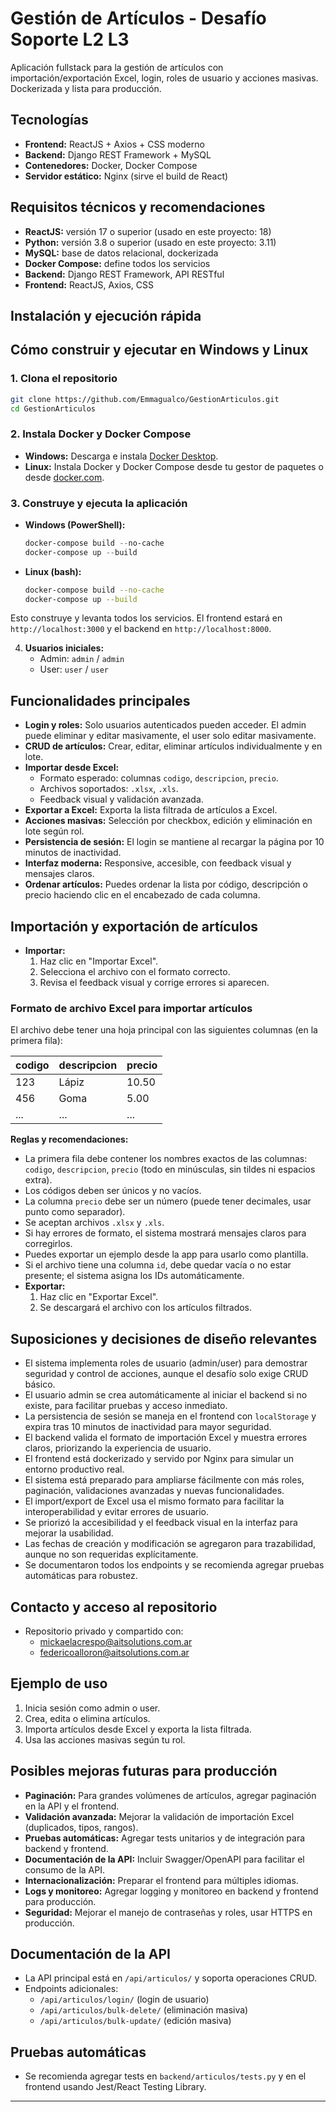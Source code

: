 # Gestión de Artículos - Desafío Soporte L2 L3

Aplicación fullstack para la gestión de artículos con importación/exportación Excel, login, roles de usuario y acciones masivas. Dockerizada y lista para producción.

## Tecnologías
- **Frontend:** ReactJS + Axios + CSS moderno
- **Backend:** Django REST Framework + MySQL
- **Contenedores:** Docker, Docker Compose
- **Servidor estático:** Nginx (sirve el build de React)

## Requisitos técnicos y recomendaciones
- **ReactJS:** versión 17 o superior (usado en este proyecto: 18)
- **Python:** versión 3.8 o superior (usado en este proyecto: 3.11)
- **MySQL:** base de datos relacional, dockerizada
- **Docker Compose:** define todos los servicios
- **Backend:** Django REST Framework, API RESTful
- **Frontend:** ReactJS, Axios, CSS

## Instalación y ejecución rápida


## Cómo construir y ejecutar en Windows y Linux

### 1. Clona el repositorio
```sh
git clone https://github.com/Emmagualco/GestionArticulos.git
cd GestionArticulos
```

### 2. Instala Docker y Docker Compose
- **Windows:** Descarga e instala [Docker Desktop](https://www.docker.com/products/docker-desktop/).
- **Linux:** Instala Docker y Docker Compose desde tu gestor de paquetes o desde [docker.com](https://docs.docker.com/get-docker/).

### 3. Construye y ejecuta la aplicación

- **Windows (PowerShell):**
  ```powershell
  docker-compose build --no-cache
  docker-compose up --build
  ```

- **Linux (bash):**
  ```bash
  docker-compose build --no-cache
  docker-compose up --build
  ```

Esto construye y levanta todos los servicios. El frontend estará en `http://localhost:3000` y el backend en `http://localhost:8000`.

4. **Usuarios iniciales:**
   - Admin: `admin` / `admin`
   - User: `user` / `user`

## Funcionalidades principales
- **Login y roles:** Solo usuarios autenticados pueden acceder. El admin puede eliminar y editar masivamente, el user solo editar masivamente.
- **CRUD de artículos:** Crear, editar, eliminar artículos individualmente y en lote.
- **Importar desde Excel:**
  - Formato esperado: columnas `codigo`, `descripcion`, `precio`.
  - Archivos soportados: `.xlsx`, `.xls`.
  - Feedback visual y validación avanzada.
- **Exportar a Excel:** Exporta la lista filtrada de artículos a Excel.
- **Acciones masivas:** Selección por checkbox, edición y eliminación en lote según rol.
- **Persistencia de sesión:** El login se mantiene al recargar la página por 10 minutos de inactividad.
- **Interfaz moderna:** Responsive, accesible, con feedback visual y mensajes claros.
- **Ordenar artículos:** Puedes ordenar la lista por código, descripción o precio haciendo clic en el encabezado de cada columna.

## Importación y exportación de artículos
- **Importar:**
  1. Haz clic en "Importar Excel".
  2. Selecciona el archivo con el formato correcto.
  3. Revisa el feedback visual y corrige errores si aparecen.

### Formato de archivo Excel para importar artículos

El archivo debe tener una hoja principal con las siguientes columnas (en la primera fila):

| codigo | descripcion | precio |
|--------|-------------|--------|
| 123    | Lápiz       | 10.50  |
| 456    | Goma        | 5.00   |
| ...    | ...         | ...    |

**Reglas y recomendaciones:**
- La primera fila debe contener los nombres exactos de las columnas: `codigo`, `descripcion`, `precio` (todo en minúsculas, sin tildes ni espacios extra).
- Los códigos deben ser únicos y no vacíos.
- La columna `precio` debe ser un número (puede tener decimales, usar punto como separador).
- Se aceptan archivos `.xlsx` y `.xls`.
- Si hay errores de formato, el sistema mostrará mensajes claros para corregirlos.
- Puedes exportar un ejemplo desde la app para usarlo como plantilla.
- Si el archivo tiene una columna `id`, debe quedar vacía o no estar presente; el sistema asigna los IDs automáticamente.
- **Exportar:**
  1. Haz clic en "Exportar Excel".
  2. Se descargará el archivo con los artículos filtrados.

## Suposiciones y decisiones de diseño relevantes
- El sistema implementa roles de usuario (admin/user) para demostrar seguridad y control de acciones, aunque el desafío solo exige CRUD básico.
- El usuario admin se crea automáticamente al iniciar el backend si no existe, para facilitar pruebas y acceso inmediato.
- La persistencia de sesión se maneja en el frontend con `localStorage` y expira tras 10 minutos de inactividad para mayor seguridad.
- El backend valida el formato de importación Excel y muestra errores claros, priorizando la experiencia de usuario.
- El frontend está dockerizado y servido por Nginx para simular un entorno productivo real.
- El sistema está preparado para ampliarse fácilmente con más roles, paginación, validaciones avanzadas y nuevas funcionalidades.
- El import/export de Excel usa el mismo formato para facilitar la interoperabilidad y evitar errores de usuario.
- Se priorizó la accesibilidad y el feedback visual en la interfaz para mejorar la usabilidad.
- Las fechas de creación y modificación se agregaron para trazabilidad, aunque no son requeridas explícitamente.
- Se documentaron todos los endpoints y se recomienda agregar pruebas automáticas para robustez.

## Contacto y acceso al repositorio
- Repositorio privado y compartido con:
  - mickaelacrespo@aitsolutions.com.ar
  - federicoalloron@aitsolutions.com.ar

## Ejemplo de uso
1. Inicia sesión como admin o user.
2. Crea, edita o elimina artículos.
3. Importa artículos desde Excel y exporta la lista filtrada.
4. Usa las acciones masivas según tu rol.

## Posibles mejoras futuras para producción
- **Paginación:** Para grandes volúmenes de artículos, agregar paginación en la API y el frontend.
- **Validación avanzada:** Mejorar la validación de importación Excel (duplicados, tipos, rangos).
- **Pruebas automáticas:** Agregar tests unitarios y de integración para backend y frontend.
- **Documentación de la API:** Incluir Swagger/OpenAPI para facilitar el consumo de la API.
- **Internacionalización:** Preparar el frontend para múltiples idiomas.
- **Logs y monitoreo:** Agregar logging y monitoreo en backend y frontend para producción.
- **Seguridad:** Mejorar el manejo de contraseñas y roles, usar HTTPS en producción.

## Documentación de la API
- La API principal está en `/api/articulos/` y soporta operaciones CRUD.
- Endpoints adicionales:
  - `/api/articulos/login/` (login de usuario)
  - `/api/articulos/bulk-delete/` (eliminación masiva)
  - `/api/articulos/bulk-update/` (edición masiva)

## Pruebas automáticas
- Se recomienda agregar tests en `backend/articulos/tests.py` y en el frontend usando Jest/React Testing Library.

---

